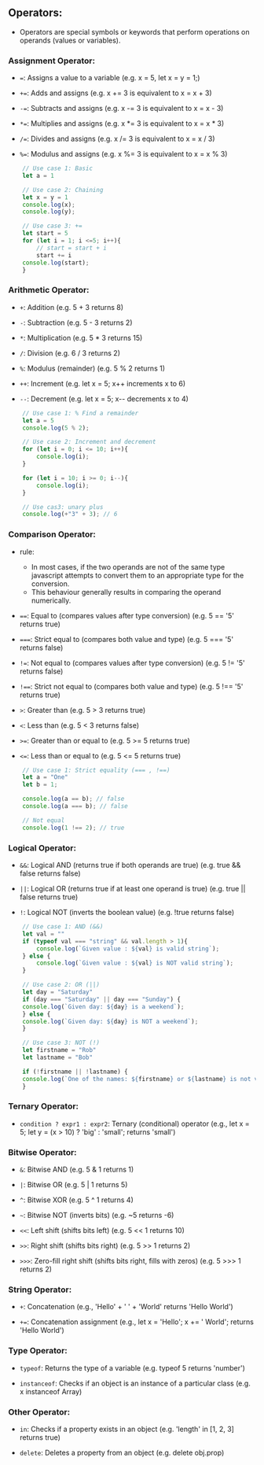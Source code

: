 ## Operators:
- Operators are special symbols or keywords that perform operations on operands (values or variables).

### Assignment Operator:

- `=`: Assigns a value to a variable 
       (e.g. x = 5, let x = y = 1;)

- `+=`: Adds and assigns 
        (e.g. x += 3 is equivalent to x = x + 3)

- `-=`: Subtracts and assigns 
        (e.g. x -= 3 is equivalent to x = x - 3)

- `*=`: Multiplies and assigns 
        (e.g. x *= 3 is equivalent to x = x * 3)

- `/=`: Divides and assigns 
        (e.g. x /= 3 is equivalent to x = x / 3)

- `%=`: Modulus and assigns 
        (e.g. x %= 3 is equivalent to x = x % 3)

```js
    // Use case 1: Basic
    let a = 1

    // Use case 2: Chaining
    let x = y = 1
    console.log(x);
    console.log(y);

    // Use case 3: +=
    let start = 5
    for (let i = 1; i <=5; i++){
        // start = start + i
        start += i
    console.log(start);
    }
```


### Arithmetic Operator:

- `+`: Addition 
       (e.g. 5 + 3 returns 8)

- `-`: Subtraction 
       (e.g. 5 - 3 returns 2)

- `*`: Multiplication 
       (e.g. 5 * 3 returns 15)

- `/`: Division 
       (e.g. 6 / 3 returns 2)

- `%`: Modulus (remainder) 
       (e.g. 5 % 2 returns 1)

- `++`: Increment 
        (e.g. let x = 5; x++ increments x to 6)

- `--`: Decrement 
        (e.g. let x = 5; x-- decrements x to 4)

```js
    // Use case 1: % Find a remainder
    let a = 5
    console.log(5 % 2);

    // Use case 2: Increment and decrement
    for (let i = 0; i <= 10; i++){
        console.log(i);
    }

    for (let i = 10; i >= 0; i--){
        console.log(i);
    }

    // Use cas3: unary plus
    console.log(+"3" + 3); // 6
```


### Comparison Operator:

- rule: 
  - In most cases, if the two operands are not of the same type javascript attempts to convert them to an 
    appropriate type for the conversion. 
  - This behaviour generally results in comparing the operand numerically.

- `==`: Equal to (compares values after type conversion) 
        (e.g. 5 == '5' returns true)

- `===`: Strict equal to (compares both value and type) 
         (e.g. 5 === '5' returns false)

- `!=`: Not equal to (compares values after type conversion) 
        (e.g. 5 != '5' returns false)

- `!==`: Strict not equal to (compares both value and type) 
         (e.g. 5 !== '5' returns true)

- `>`: Greater than 
       (e.g. 5 > 3 returns true)

- `<`: Less than 
       (e.g. 5 < 3 returns false)

- `>=`: Greater than or equal to 
        (e.g. 5 >= 5 returns true)

- `<=`: Less than or equal to 
        (e.g. 5 <= 5 returns true)

```js
    // Use case 1: Strict equality (=== , !==)
    let a = "One"
    let b = 1;

    console.log(a == b); // false
    console.log(a === b); // false

    // Not equal
    console.log(1 !== 2); // true
```


### Logical Operator:

- `&&`: Logical AND (returns true if both operands are true) 
        (e.g. true && false returns false)

- `||`: Logical OR (returns true if at least one operand is true) 
        (e.g. true || false returns true)

- `!`: Logical NOT (inverts the boolean value) 
       (e.g. !true returns false)

```js
    // Use case 1: AND (&&) 
    let val = ""
    if (typeof val === "string" && val.length > 1){
        console.log(`Given value : ${val} is valid string`);
    } else {
        console.log(`Given value : ${val} is NOT valid string`);
    }

    // Use case 2: OR (||) 
    let day = "Saturday"
    if (day === "Saturday" || day === "Sunday") {
    console.log(`Given day: ${day} is a weekend`);
    } else {
    console.log(`Given day: ${day} is NOT a weekend`);
    }

    // Use case 3: NOT (!) 
    let firstname = "Rob"
    let lastname = "Bob"

    if (!firstname || !lastname) {
    console.log(`One of the names: ${firstname} or ${lastname} is not valid`);
    }
```


### Ternary Operator: 
- `condition ? expr1 : expr2`: Ternary (conditional) operator 
                               (e.g., let x = 5; let y = (x > 10) ? 'big' : 'small'; returns 'small') 



### Bitwise Operator:
- `&`: Bitwise AND 
       (e.g. 5 & 1 returns 1)

- `|`: Bitwise OR 
       (e.g. 5 | 1 returns 5)

- `^`: Bitwise XOR 
       (e.g. 5 ^ 1 returns 4)

- `~`: Bitwise NOT (inverts bits) 
       (e.g. ~5 returns -6)

- `<<`: Left shift (shifts bits left) 
        (e.g. 5 << 1 returns 10)

- `>>`: Right shift (shifts bits right) 
        (e.g. 5 >> 1 returns 2)

- `>>>`: Zero-fill right shift (shifts bits right, fills with zeros) 
         (e.g. 5 >>> 1 returns 2)



### String Operator: 
- `+`: Concatenation 
       (e.g., 'Hello' + ' ' + 'World' returns 'Hello World')

- `+=`: Concatenation assignment 
        (e.g., let x = 'Hello'; x += ' World'; returns 'Hello World')



### Type Operator:   
- `typeof`: Returns the type of a variable 
            (e.g. typeof 5 returns 'number')

- `instanceof`: Checks if an object is an instance of a particular class 
                (e.g. x instanceof Array)     



### Other Operator:
- `in`: Checks if a property exists in an object 
        (e.g. 'length' in [1, 2, 3] returns true)

- `delete`: Deletes a property from an object 
            (e.g. delete obj.prop)

